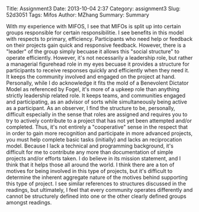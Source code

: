 Title: Assignment3
Date: 2013-10-04 2:37
Category: assignment3
Slug: 52d3051
Tags: Mifos
Author: MZhang
Summary: Summary


With my experience with MIFOS, I see that MIFOs is split up into certain groups responsible for certain responsibilitie. I see benefits in this model with respects to primary, efficiency. Participants who need help or feedback on their projects gain quick and responsive feedback. However, there is a "leader" of the group simply becuase it allows this "social structure" to operate efficiently. However, it's not necessarily a leadership role, but rather a managerial figurehead role in my eyes becuase it provides a structure for participants to receive responses quickly and efficiently when they need it. It keeps the community involved and engaged on the project at hand. Personally, while I do acknowledge it fits the mold of a Benevolent Dictator Model as referenced by Fogel, it's more of a upkeep role than anything strictly leadership related role. It keeps teams, and communities engaged and participating, as an advisor of sorts while simultaneously being active as a participant. 
As an observer, I find the structure to be, personally, difficult especially in the sense that roles are assigned and requires you to try to actively contribute to a project that has not yet been attempted and/or completed. Thus, it's not entirely a "cooperative" sense in the respect that in order to gain more recognition and participate in more advanced projects, you must help complete basic tasks (initially) and lacks an reciprocation model. Because I lack a technical and programming background, it's difficult for me to contribute any more than documentation of simple projects and/or efforts taken. I do believe in its mission statement, and I think that it helps those all around the world. I think there are a ton of motives for being involved in this type of projects, but it's difficult to determine the inherent aggregate nature of the motives behind supporting this type of project. I see similar references to structures discussed in the readings, but ultimately, I feel that every community operates differently and cannot be structurely defined into one or the other clearly defined groups amongst readings. 

